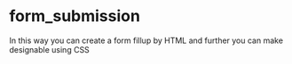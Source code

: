 # form_submission
In this way you can create a form fillup by HTML and further you can make  designable using CSS
